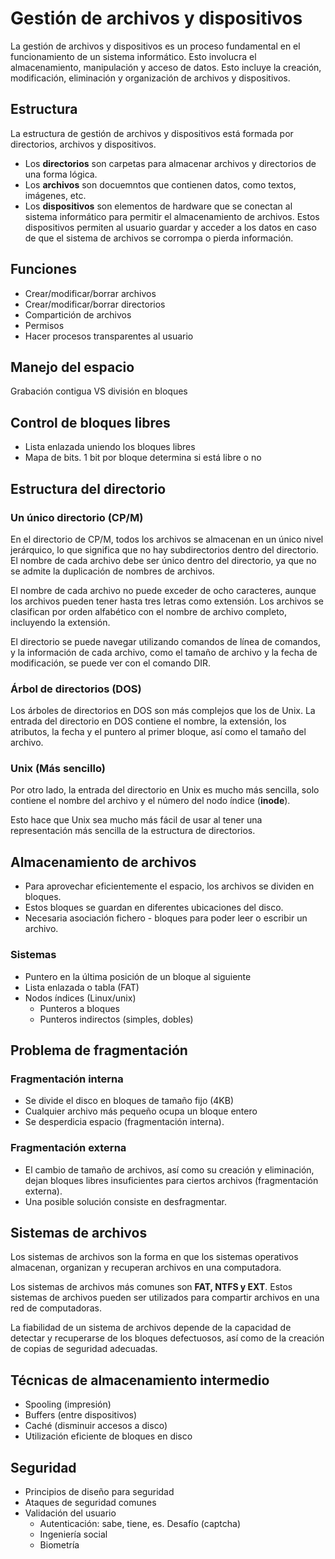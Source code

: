# Gestión de archivos y dispositivos

La gestión de archivos y dispositivos es un proceso fundamental en el funcionamiento de un sistema informático. Esto involucra el almacenamiento, manipulación y acceso de datos. Esto incluye la creación, modificación, eliminación y organización de archivos y dispositivos.

## Estructura

La estructura de gestión de archivos y dispositivos está formada por directorios, archivos y dispositivos.

- Los **directorios** son carpetas para almacenar archivos y directorios de una forma lógica.
- Los **archivos** son docuemntos que contienen datos, como textos, imágenes, etc.
- Los **dispositivos** son elementos de hardware que se conectan al sistema informático para permitir el almacenamiento de archivos. Estos dispositivos permiten al usuario guardar y acceder a los datos en caso de que el sistema de archivos se corrompa o pierda información.

## Funciones

- Crear/modificar/borrar archivos
- Crear/modificar/borrar directorios
- Compartición de archivos
- Permisos
- Hacer procesos transparentes al usuario

## Manejo del espacio

Grabación contigua VS división en bloques

## Control de bloques libres

- Lista enlazada uniendo los bloques libres
- Mapa de bits. 1 bit por bloque determina si está libre o no

## Estructura del directorio

### Un único directorio (CP/M)

En el directorio de CP/M, todos los archivos se almacenan en un único nivel jerárquico, lo que significa que no hay subdirectorios dentro del directorio. El nombre de cada archivo debe ser único dentro del directorio, ya que no se admite la duplicación de nombres de archivos.

El nombre de cada archivo no puede exceder de ocho caracteres, aunque los archivos pueden tener hasta tres letras como extensión. Los archivos se clasifican por orden alfabético con el nombre de archivo completo, incluyendo la extensión.

El directorio se puede navegar utilizando comandos de línea de comandos, y la información de cada archivo, como el tamaño de archivo y la fecha de modificación, se puede ver con el comando DIR.

### Árbol de directorios (DOS)

Los árboles de directorios en DOS son más complejos que los de Unix. La entrada del directorio en DOS contiene el nombre, la extensión, los atributos, la fecha y el puntero al primer bloque, así como el tamaño del archivo.

### Unix (Más sencillo)

 Por otro lado, la entrada del directorio en Unix es mucho más sencilla, solo contiene el nombre del archivo y el número del nodo índice (**inode**).

 Esto hace que Unix sea mucho más fácil de usar al tener una representación más sencilla de la estructura de directorios.

## Almacenamiento de archivos

- Para aprovechar eficientemente el espacio, los archivos se dividen en bloques.
- Estos bloques se guardan en diferentes ubicaciones del disco.
- Necesaria asociación fichero - bloques para poder leer o escribir un archivo.

### Sistemas

- Puntero en la última posición de un bloque al siguiente
- Lista enlazada o tabla (FAT)
- Nodos índices (Linux/unix)
  - Punteros a bloques
  - Punteros indirectos (simples, dobles)

## Problema de fragmentación

### Fragmentación interna

- Se divide el disco en bloques de tamaño fijo
(4KB)
- Cualquier archivo más pequeño ocupa un bloque entero
- Se desperdicia espacio (fragmentación interna).

### Fragmentación externa

- El cambio de tamaño de archivos, así como su creación y eliminación, dejan bloques libres insuficientes para ciertos
archivos (fragmentación externa).
- Una posible solución consiste en desfragmentar.

## Sistemas de archivos

Los sistemas de archivos son la forma en que los sistemas operativos almacenan, organizan y recuperan archivos en una computadora.

Los sistemas de archivos más comunes son **FAT, NTFS y EXT**. Estos sistemas de archivos pueden ser utilizados para compartir archivos en una red de computadoras.

La fiabilidad de un sistema de archivos depende de la capacidad de detectar y recuperarse de los bloques defectuosos, así como de la creación de copias de seguridad adecuadas.

## Técnicas de almacenamiento intermedio

- Spooling (impresión)
- Buffers (entre dispositivos)
- Caché (disminuir accesos a disco)
- Utilización eficiente de bloques en disco

## Seguridad

- Principios de diseño para seguridad
- Ataques de seguridad comunes
- Validación del usuario
  - Autenticación: sabe, tiene, es. Desafío (captcha)
  - Ingeniería social
  - Biometría
